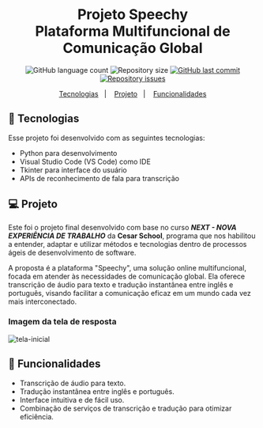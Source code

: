 <h1 align="center">
  Projeto Speechy <br>
  Plataforma Multifuncional de Comunicação Global
</h1>

<p align="center">
  <img alt="GitHub language count" src="https://img.shields.io/github/languages/count/fabiana2015/projeto-base-conhecimento">

  <img alt="Repository size" src="https://img.shields.io/github/repo-size/fabiana2015/projeto-base-conhecimento">

  <a href="https://github.com/GuilhermeManzano/projeto-base-conhecimento/master">
    <img alt="GitHub last commit" src="https://img.shields.io/github/last-commit/fabiana2015/projeto-base-conhecimento">
  </a>

  <a href="https://github.com/GuilhermeManzano/projeto-base-conhecimento/issues">
    <img alt="Repository issues" src="https://img.shields.io/github/issues/fabiana2015/projeto-base-conhecimento">
  </a>
</p>

<p align="center">
  <a href="#-tecnologias">Tecnologias</a>&nbsp;&nbsp;&nbsp;|&nbsp;&nbsp;&nbsp;
  <a href="#-projeto">Projeto</a>&nbsp;&nbsp;&nbsp;|&nbsp;&nbsp;&nbsp;
  <a href="#-funcionalidades">Funcionalidades</a>
</p>

## 🚀 Tecnologias

Esse projeto foi desenvolvido com as seguintes tecnologias:

- Python para desenvolvimento
- Visual Studio Code (VS Code) como IDE
- Tkinter para interface do usuário
- APIs de reconhecimento de fala para transcrição

## 💻 Projeto
  Este foi o projeto final desenvolvido com base no curso  *__NEXT - NOVA EXPERIÊNCIA DE TRABALHO__* da **Cesar School**, programa que nos habilitou a entender, adaptar e utilizar métodos e tecnologias dentro de processos ágeis de desenvolvimento de software. 
  
  A proposta é a plataforma "Speechy", uma solução online multifuncional, focada em atender às necessidades de comunicação global. Ela oferece transcrição de áudio para texto e tradução instantânea entre inglês e português, visando facilitar a comunicação eficaz em um mundo cada vez mais interconectado.

### Imagem da tela de resposta

![tela-inicial](https://user-images.githubusercontent.com/54365007/79679994-177e4f80-81e1-11ea-8cd0-323d2047dc99.jpg)

## 📝 Funcionalidades

- Transcrição de áudio para texto.
- Tradução instantânea entre inglês e português.
- Interface intuitiva e de fácil uso.
- Combinação de serviços de transcrição e tradução para otimizar eficiência.
